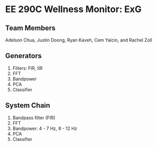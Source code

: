 # EE 290C Wellness Monitor: ExG

## Team Members
Adelson Chua, Justin Doong, Ryan Kaveh, Cem Yalcin, and Rachel Zoll

## Generators
1) Filters: FIR, IIR
2) FFT
3) Bandpower
4) PCA
5) Classifier

## System Chain
1) Bandpass filter (FIR)
2) FFT
3) Bandpower: 4 - 7 Hz, 8 - 12 Hz
4) PCA
5) Classifier
